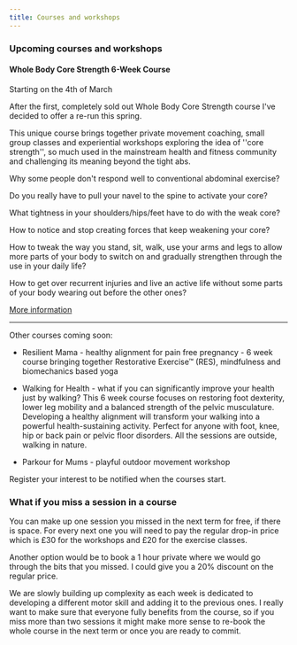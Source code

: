 ```yaml
---
title: Courses and workshops
---
```


### Upcoming courses and workshops

#### Whole Body Core Strength 6-Week Course

Starting on the 4th of March

After the first, completely sold out Whole Body Core Strength course I've
decided to offer a re-run this spring.

This unique course brings together private movement coaching, small group
classes and experiential workshops exploring the idea of ''core strength'', so
much used in the mainstream health and fitness community and challenging its
meaning beyond the tight abs.

Why some people don't respond well to conventional abdominal exercise?

Do you really have to pull your navel to the spine to activate your core?

What tightness in your shoulders/hips/feet have to do with the weak core?

How to notice and stop creating forces that keep weakening your core?

How to tweak the way you stand, sit, walk, use your arms and legs to allow more
parts of your body to switch on and gradually strengthen through the use in your
daily life?

How to get over recurrent injuries and live an active life without some parts of
your body wearing out before the other ones?

[More information][1]

---

Other courses coming soon:

* Resilient Mama - healthy alignment for pain free pregnancy - 6 week course
  bringing together Restorative Exercise™ (RES), mindfulness and biomechanics
  based yoga

* Walking for Health - what if you can significantly improve your health just by
  walking? This 6 week course focuses on restoring foot dexterity, lower leg
  mobility and a balanced strength of the pelvic musculature. Developing a
  healthy alignment will transform your walking into a powerful
  health-sustaining activity. Perfect for anyone with foot, knee, hip or back
  pain or pelvic floor disorders. All the sessions are outside, walking in
  nature.

* Parkour for Mums - playful outdoor movement workshop

Register your interest to be notified when the courses start.

### What if you miss a session in a course

You can make up one session you missed in the next term for free, if there is
space. For every next one you will need to pay the regular drop-in price which
is £30 for the workshops and £20 for the exercise classes.

Another option would be to book a 1 hour private where we would go through the
bits that you missed. I could give you a 20% discount on the regular price.

We are slowly building up complexity as each week is dedicated to developing a
different motor skill and adding it to the previous ones. I really want to make
sure that everyone fully benefits from the course, so if you miss more than two
sessions it might make more sense to re-book the whole course in the next term
or once you are ready to commit.

[1]: /courses-workshops/whole-body-core-strength
